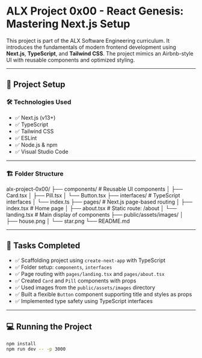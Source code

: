 # ALX Project 0x00 - React Genesis: Mastering Next.js Setup

This project is part of the ALX Software Engineering curriculum. It introduces the fundamentals of modern frontend development using **Next.js**, **TypeScript**, and **Tailwind CSS**. The project mimics an Airbnb-style UI with reusable components and optimized styling.

---

## 🚀 Project Setup

### 🛠️ Technologies Used

- ✅ Next.js (v13+)
- ✅ TypeScript
- ✅ Tailwind CSS
- ✅ ESLint
- ✅ Node.js & npm
- ✅ Visual Studio Code

---

### 🏗️ Folder Structure

alx-project-0x00/
├── components/ # Reusable UI components
│ ├── Card.tsx
│ ├── Pill.tsx
│ └── Button.tsx
├── interfaces/ # TypeScript interfaces
│ └── index.ts
├── pages/ # Next.js page-based routing
│ ├── index.tsx # Home page
│ ├── about.tsx # Static route: /about
│ └── landing.tsx # Main display of components
├── public/assets/images/
│ ├── house.png
│ └── star.png
└── README.md



---

## 📘 Tasks Completed

- ✅ Scaffolding project using `create-next-app` with TypeScript
- ✅ Folder setup: `components`, `interfaces`
- ✅ Page routing with `pages/landing.tsx` and `pages/about.tsx`
- ✅ Created `Card` and `Pill` components with props
- ✅ Used images from the `public/assets/images` directory
- ✅ Built a flexible `Button` component supporting title and styles as props
- ✅ Implemented type safety using TypeScript interfaces

---

## 💻 Running the Project

```bash
npm install
npm run dev -- -p 3000

